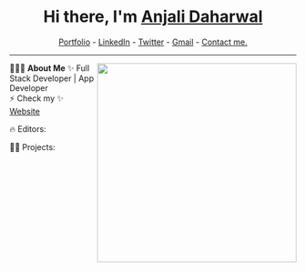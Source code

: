 <h1 align="center"> Hi there, I'm <a href="https://www.linkedin.com/in/anjali-daharwal/">Anjali Daharwal </a> </h1>

<!--- Adding Header Elements -->
<p align="center">
  <a href="https://www.linkedin.com/in/anjali-daharwal/">Portfolio</a> -
  <a href="https://www.linkedin.com/in/anjali-daharwal/">LinkedIn</a> - 
  <a href="https://x.com/anjali01010101">Twitter</a> -
  <a href="anjalidaharwal5@gmail.com">Gmail</a> -
  <a href="https://www.linkedin.com/in/anjali-daharwal/">Contact me.</a> 
</p>

-----------------------------------------------------------
👨🏻‍💻 **About Me**<img src="https://raw.githubusercontent.com/sanjay-kv/sanjay-kv/main/Assets/illustration.png" min-width="300px" max-width="300px" width="350px" align="right"> 
✨ Full Stack Developer | App Developer <br>
⚡ Check my ✨ [Website](https://www.linkedin.com/in/anjali-daharwal/)<br>


🔥 Editors:

🐱‍💻 Projects: 



